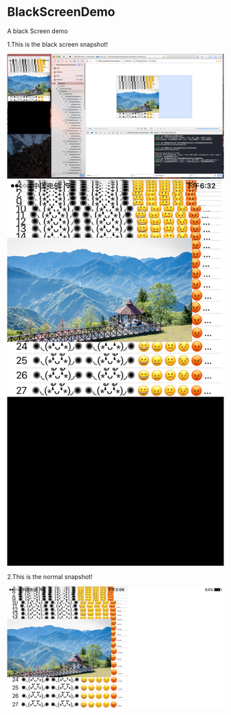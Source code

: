 # BlackScreenDemo
A black Screen demo

1.This is the black screen snapshot!

![](https://github.com/wave113/BlackScreenDemo/blob/master/%E5%B1%8F%E5%B9%95%E5%BF%AB%E7%85%A7%202017-05-12%20%E4%B8%8B%E5%8D%885.09.37.png?raw=true)
![](https://github.com/wave113/BlackScreenDemo/blob/master/BlackScreen.PNG?raw=true)

2.This is the normal snapshot!

![](https://github.com/wave113/BlackScreenDemo/blob/master/NormalSnapshot.png?raw=true)
